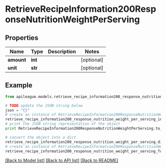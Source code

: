 # RetrieveRecipeInformation200ResponseNutritionWeightPerServing


## Properties

Name | Type | Description | Notes
------------ | ------------- | ------------- | -------------
**amount** | **int** |  | [optional] 
**unit** | **str** |  | [optional] 

## Example

```python
from apileague.models.retrieve_recipe_information200_response_nutrition_weight_per_serving import RetrieveRecipeInformation200ResponseNutritionWeightPerServing

# TODO update the JSON string below
json = "{}"
# create an instance of RetrieveRecipeInformation200ResponseNutritionWeightPerServing from a JSON string
retrieve_recipe_information200_response_nutrition_weight_per_serving_instance = RetrieveRecipeInformation200ResponseNutritionWeightPerServing.from_json(json)
# print the JSON string representation of the object
print RetrieveRecipeInformation200ResponseNutritionWeightPerServing.to_json()

# convert the object into a dict
retrieve_recipe_information200_response_nutrition_weight_per_serving_dict = retrieve_recipe_information200_response_nutrition_weight_per_serving_instance.to_dict()
# create an instance of RetrieveRecipeInformation200ResponseNutritionWeightPerServing from a dict
retrieve_recipe_information200_response_nutrition_weight_per_serving_form_dict = retrieve_recipe_information200_response_nutrition_weight_per_serving.from_dict(retrieve_recipe_information200_response_nutrition_weight_per_serving_dict)
```
[[Back to Model list]](../README.md#documentation-for-models) [[Back to API list]](../README.md#documentation-for-api-endpoints) [[Back to README]](../README.md)


